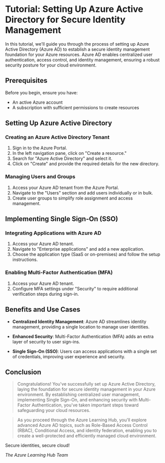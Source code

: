 # Tutorial: Setting Up Azure Active Directory for Secure Identity Management

In this tutorial, we'll guide you through the process of setting up Azure Active Directory (Azure AD) to establish a secure identity management foundation for your Azure resources. Azure AD enables centralized user authentication, access control, and identity management, ensuring a robust security posture for your cloud environment.

## Prerequisites

Before you begin, ensure you have:

- An active Azure account
- A subscription with sufficient permissions to create resources

## Setting Up Azure Active Directory

### Creating an Azure Active Directory Tenant

1. Sign in to the Azure Portal.
2. In the left navigation pane, click on "Create a resource."
3. Search for "Azure Active Directory" and select it.
4. Click on "Create" and provide the required details for the new directory.

### Managing Users and Groups

1. Access your Azure AD tenant from the Azure Portal.
2. Navigate to the "Users" section and add users individually or in bulk.
3. Create user groups to simplify role assignment and access management.

## Implementing Single Sign-On (SSO)

### Integrating Applications with Azure AD

1. Access your Azure AD tenant.
2. Navigate to "Enterprise applications" and add a new application.
3. Choose the application type (SaaS or on-premises) and follow the setup instructions.

### Enabling Multi-Factor Authentication (MFA)

1. Access your Azure AD tenant.
2. Configure MFA settings under "Security" to require additional verification steps during sign-in.

## Benefits and Use Cases

- **Centralized Identity Management**: Azure AD streamlines identity management, providing a single location to manage user identities.

- **Enhanced Security**: Multi-Factor Authentication (MFA) adds an extra layer of security to user sign-ins.

- **Single Sign-On (SSO)**: Users can access applications with a single set of credentials, improving user experience and security.

## Conclusion

> Congratulations! You've successfully set up Azure Active Directory, laying the foundation for secure identity management in your Azure environment. By establishing centralized user management, implementing Single Sign-On, and enhancing security with Multi-Factor Authentication, you've taken important steps toward safeguarding your cloud resources.

> As you proceed through the Azure Learning Hub, you'll explore advanced Azure AD topics, such as Role-Based Access Control (RBAC), Conditional Access, and identity federation, enabling you to create a well-protected and efficiently managed cloud environment.

Secure identities, secure cloud!

_The Azure Learning Hub Team_

